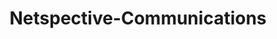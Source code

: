 ---
title: "Netspective-Communications"
image: "/img/solutions/cak/Netspective-Communications.jpg"
type: "clients-watchtower"
weight: 4
---